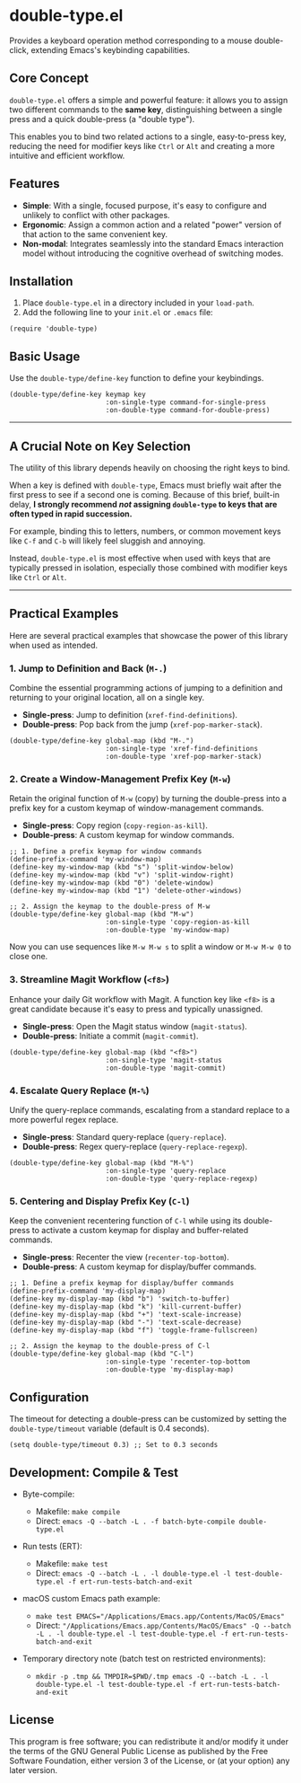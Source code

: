 # double-type.el

Provides a keyboard operation method corresponding to a mouse double-click, extending Emacs's keybinding capabilities.

## Core Concept

`double-type.el` offers a simple and powerful feature: it allows you to assign two different commands to the **same key**, distinguishing between a single press and a quick double-press (a "double type").

This enables you to bind two related actions to a single, easy-to-press key, reducing the need for modifier keys like `Ctrl` or `Alt` and creating a more intuitive and efficient workflow.

## Features

- **Simple**: With a single, focused purpose, it's easy to configure and unlikely to conflict with other packages.
- **Ergonomic**: Assign a common action and a related "power" version of that action to the same convenient key.
- **Non-modal**: Integrates seamlessly into the standard Emacs interaction model without introducing the cognitive overhead of switching modes.

## Installation

1.  Place `double-type.el` in a directory included in your `load-path`.
2.  Add the following line to your `init.el` or `.emacs` file:

```emacs-lisp
(require 'double-type)
```

## Basic Usage

Use the `double-type/define-key` function to define your keybindings.

```emacs-lisp
(double-type/define-key keymap key
                        :on-single-type command-for-single-press
                        :on-double-type command-for-double-press)
```

---

## A Crucial Note on Key Selection

The utility of this library depends heavily on choosing the right keys to bind.

When a key is defined with `double-type`, Emacs must briefly wait after the first press to see if a second one is coming. Because of this brief, built-in delay, **I strongly recommend *not* assigning `double-type` to keys that are often typed in rapid succession.**

For example, binding this to letters, numbers, or common movement keys like `C-f` and `C-b` will likely feel sluggish and annoying.

Instead, `double-type.el` is most effective when used with keys that are typically pressed in isolation, especially those combined with modifier keys like `Ctrl` or `Alt`.

---

## Practical Examples

Here are several practical examples that showcase the power of this library when used as intended.

### 1. Jump to Definition and Back (`M-.`)

Combine the essential programming actions of jumping to a definition and returning to your original location, all on a single key.

- **Single-press**: Jump to definition (`xref-find-definitions`).
- **Double-press**: Pop back from the jump (`xref-pop-marker-stack`).

```emacs-lisp
(double-type/define-key global-map (kbd "M-.")
                        :on-single-type 'xref-find-definitions
                        :on-double-type 'xref-pop-marker-stack)
```

### 2. Create a Window-Management Prefix Key (`M-w`)

Retain the original function of `M-w` (copy) by turning the double-press into a prefix key for a custom keymap of window-management commands.

- **Single-press**: Copy region (`copy-region-as-kill`).
- **Double-press**: A custom keymap for window commands.

```emacs-lisp
;; 1. Define a prefix keymap for window commands
(define-prefix-command 'my-window-map)
(define-key my-window-map (kbd "s") 'split-window-below)
(define-key my-window-map (kbd "v") 'split-window-right)
(define-key my-window-map (kbd "0") 'delete-window)
(define-key my-window-map (kbd "1") 'delete-other-windows)

;; 2. Assign the keymap to the double-press of M-w
(double-type/define-key global-map (kbd "M-w")
                        :on-single-type 'copy-region-as-kill
                        :on-double-type 'my-window-map)
```
Now you can use sequences like `M-w M-w s` to split a window or `M-w M-w 0` to close one.

### 3. Streamline Magit Workflow (`<f8>`)

Enhance your daily Git workflow with Magit. A function key like `<f8>` is a great candidate because it's easy to press and typically unassigned.

- **Single-press**: Open the Magit status window (`magit-status`).
- **Double-press**: Initiate a commit (`magit-commit`).

```emacs-lisp
(double-type/define-key global-map (kbd "<f8>")
                        :on-single-type 'magit-status
                        :on-double-type 'magit-commit)
```

### 4. Escalate Query Replace (`M-%`)

Unify the query-replace commands, escalating from a standard replace to a more powerful regex replace.

- **Single-press**: Standard query-replace (`query-replace`).
- **Double-press**: Regex query-replace (`query-replace-regexp`).

```emacs-lisp
(double-type/define-key global-map (kbd "M-%")
                        :on-single-type 'query-replace
                        :on-double-type 'query-replace-regexp)
```

### 5. Centering and Display Prefix Key (`C-l`)

Keep the convenient recentering function of `C-l` while using its double-press to activate a custom keymap for display and buffer-related commands.

- **Single-press**: Recenter the view (`recenter-top-bottom`).
- **Double-press**: A custom keymap for display/buffer commands.

```emacs-lisp
;; 1. Define a prefix keymap for display/buffer commands
(define-prefix-command 'my-display-map)
(define-key my-display-map (kbd "b") 'switch-to-buffer)
(define-key my-display-map (kbd "k") 'kill-current-buffer)
(define-key my-display-map (kbd "+") 'text-scale-increase)
(define-key my-display-map (kbd "-") 'text-scale-decrease)
(define-key my-display-map (kbd "f") 'toggle-frame-fullscreen)

;; 2. Assign the keymap to the double-press of C-l
(double-type/define-key global-map (kbd "C-l")
                        :on-single-type 'recenter-top-bottom
                        :on-double-type 'my-display-map)
```

## Configuration

The timeout for detecting a double-press can be customized by setting the `double-type/timeout` variable (default is 0.4 seconds).

```emacs-lisp
(setq double-type/timeout 0.3) ;; Set to 0.3 seconds
```

## Development: Compile & Test

- Byte-compile:
  - Makefile: `make compile`
  - Direct: `emacs -Q --batch -L . -f batch-byte-compile double-type.el`

- Run tests (ERT):
  - Makefile: `make test`
  - Direct: `emacs -Q --batch -L . -l double-type.el -l test-double-type.el -f ert-run-tests-batch-and-exit`

- macOS custom Emacs path example:
  - `make test EMACS="/Applications/Emacs.app/Contents/MacOS/Emacs"`
  - Direct: `"/Applications/Emacs.app/Contents/MacOS/Emacs" -Q --batch -L . -l double-type.el -l test-double-type.el -f ert-run-tests-batch-and-exit`

- Temporary directory note (batch test on restricted environments):
  - `mkdir -p .tmp && TMPDIR=$PWD/.tmp emacs -Q --batch -L . -l double-type.el -l test-double-type.el -f ert-run-tests-batch-and-exit`

## License

This program is free software; you can redistribute it and/or modify it under the terms of the GNU General Public License as published by the Free Software Foundation, either version 3 of the License, or (at your option) any later version.
